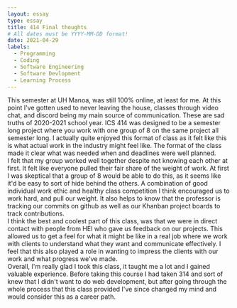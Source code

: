 ```yaml
---
layout: essay
type: essay
title: 414 Final thoughts
# All dates must be YYYY-MM-DD format!
date: 2021-04-29
labels:
  - Programming
  - Coding
  - Software Engineering
  - Software Devlopment
  - Learning Process
---
```


This semester at UH Manoa, was still 100% online, at least for me. At this point I've gotten used to never leaving the house, classes through video chat, and discord being my main source of communication. These are sad truths of 2020-2021 school year. ICS 414 was designed to be a semester long project where you work with one group of 8 on the same project all semester long. I actually quite enjoyed this format of class as it felt like this is what actual work in the industry might feel like. The format of the class made it clear what was needed when and deadlines were well planned. </br>
I felt that my group worked well together despite not knowing each other at first. It felt like everyone pulled their fair share of the weight of work. At first I was skeptical that a group of 8 would be able to do this, as it seems like it'd be easy to sort of hide behind the others. A combination of good individual work ethic and healthy class competition I think encouraged us to work hard, and pull our weight. It also helps to know that the professor is tracking our commits on github as well as our Khanban project boards to track contributions.</br>
I think the best and coolest part of this class, was that we were in direct contact with people from HEI who gave us feedback on our projects. This allowed us to get a feel for what it might be like in a real job where we work with clients to understand what they want and communicate effectively. I feel that this also played a role in wanting to impress the clients with our work and what progress we've made.</br>
Overall, I'm really glad I took this class, it taught me a lot and I gained valuable experience. Before taking this course I had taken 314 and sort of knew that I didn't want to do web development, but after going through the whole process that this class provided I've since changed my mind and would consider this as a career path. 
